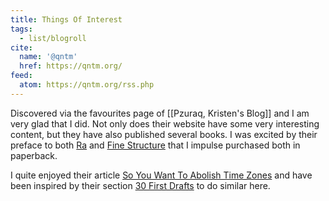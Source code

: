 ```yaml
---
title: Things Of Interest
tags:
  - list/blogroll
cite:
  name: '@qntm'
  href: https://qntm.org/
feed:
  atom: https://qntm.org/rss.php
---
```


Discovered via the favourites page of [[Pzuraq, Kristen's Blog]] and I am very glad that I did. Not only does their website have some very interesting content, but they have also published several books. I was excited by their preface to both [Ra](https://qntm.org/ra) and [Fine Structure](https://qntm.org/structure) that I impulse purchased both in paperback.

I quite enjoyed their article [So You Want To Abolish Time Zones](https://qntm.org/abolish) and have been inspired by their section [30 First Drafts](https://qntm.org/nanowrimo) to do similar here.
